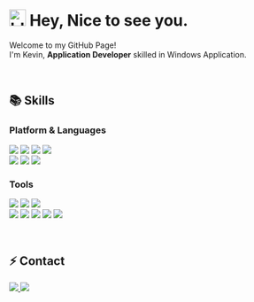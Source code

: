 # <img src="https://slackmojis.com/emojis/8272-blob-cool/download" alt="blob-cool" width="30"/> Hey, Nice to see you.

<p>
  Welcome to my GitHub Page! <br>
  I'm Kevin, <b>Application Developer</b> skilled in Windows Application.
</p>
<br>

## 📚 Skills
### Platform & Languages
<p>
  <img src="https://img.shields.io/badge/WPF-0078D6?style=flat-square&logo=windows&logoColor=white" />
  <img src="https://img.shields.io/badge/WinForms-0078D6?style=flat-square&logo=windows&logoColor=white" />
  <img src="https://img.shields.io/badge/AutoCAD%20.NET-000000?style=flat-square&logo=autodesk&logoColor=white" />
  <img src="https://img.shields.io/badge/Civil3D%20.NET-000000?style=flat-square&logo=autodesk&logoColor=white" />
  <br>
  <img src="https://img.shields.io/badge/C%23-512BD4?style=flat-square&logo=dotnet&logoColor=white" />
  <img src="https://img.shields.io/badge/VB%20.NET-512BD4?style=flat-square&logo=dotnet&logoColor=white" />
  <img src="https://img.shields.io/badge/Python-3776AB?style=flat-square&logo=python&logoColor=white" />
</p>

### Tools
<p>
  <img src="https://img.shields.io/badge/Visual%20Studio-5C2D91?style=flat-square&logo=visualstudio&logoColor=white" />
  <img src="https://img.shields.io/badge/Visual%20Studio%20Code-007ACC?style=flat-square&logo=visualstudiocode&logoColor=white" />
  <img src="https://img.shields.io/badge/PyCharm-000000?style=flat-square&logo=pycharm&logoColor=white" />
  <br>
  <img src="https://img.shields.io/badge/Git-F05032?style=flat-square&logo=Git&logoColor=white" />
  <img src="https://img.shields.io/badge/SourceTree-0052CC?style=flat-square&logo=SourceTree&logoColor=white" />
  <img src="https://img.shields.io/badge/GitHub-181717?style=flat-square&logo=GitHub&logoColor=white" />
  <img src="https://img.shields.io/badge/JIRA-0052CC?style=flat-square&logo=jirasoftware&logoColor=white" />
  <img src="https://img.shields.io/badge/Slack-4A154B?style=flat-square&logo=slack&logoColor=white" />
</p>
<br>

<!-- ## 📝 Studying
<p>
  <img src="https://img.shields.io/badge/Unity-000000?style=flat-square&logo=Unity&logoColor=FFFFFF" />
  <img src="https://img.shields.io/badge/Algorithm-0288D1?style=flat-square&logo=bookstack&logoColor=white" />
  <img src="https://img.shields.io/badge/Data%20Structure-2AB1AC?style=flat-square&logo=bookstack&logoColor=white" />
</p>
<br> -->

## ⚡ Contact
<p>
  <a href="mailto:ssm0725@gmail.com" target="_blank">
    <img src="https://img.shields.io/badge/ssm0725@gmail.com-EA4335?style=flat-square&logo=gmail&logoColor=white"/>
  </a>
  <a href="https://www.linkedin.com/in/soomin-sung-518585265/" target="_blank">
    <img src="https://img.shields.io/badge/SooMin%20(Kevin)%20Sung-0A66C2?style=flat-square&logo=linkedin&logoColor=white"/>
  </a>
</p>

<!--
**soomin-kevin-sung/soomin-kevin-sung** is a ✨ _special_ ✨ repository because its `README.md` (this file) appears on your GitHub profile.

Here are some ideas to get you started:

- 🔭 I’m currently working on ...
- 🌱 I’m currently learning ...
- 👯 I’m looking to collaborate on ...
- 🤔 I’m looking for help with ...
- 💬 Ask me about ...
- 📫 How to reach me: ...
- 😄 Pronouns: ...
- ⚡ Fun fact: ...
-->
